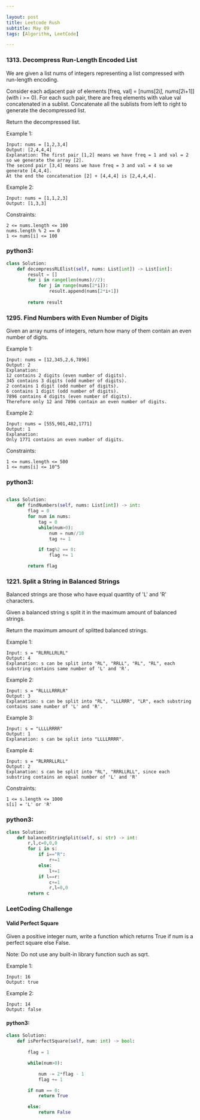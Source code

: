 ```yaml
---

layout: post
title: Leetcode Rush
subtitle: May 09
tags: [Algorithm, LeetCode]

---
```



### 1313. Decompress Run-Length Encoded List


We are given a list nums of integers representing a list compressed with run-length encoding.

Consider each adjacent pair of elements [freq, val] = [nums[2*i], nums[2*i+1]] (with i >= 0).  For each such pair, there are freq elements with value val concatenated in a sublist. Concatenate all the sublists from left to right to generate the decompressed list.

Return the decompressed list.

 

Example 1:

```
Input: nums = [1,2,3,4]
Output: [2,4,4,4]
Explanation: The first pair [1,2] means we have freq = 1 and val = 2 so we generate the array [2].
The second pair [3,4] means we have freq = 3 and val = 4 so we generate [4,4,4].
At the end the concatenation [2] + [4,4,4] is [2,4,4,4].
```

Example 2:

```
Input: nums = [1,1,2,3]
Output: [1,3,3]
```

Constraints:

```
2 <= nums.length <= 100
nums.length % 2 == 0
1 <= nums[i] <= 100
```

### python3:

```python
class Solution:
    def decompressRLElist(self, nums: List[int]) -> List[int]:
        result = []
        for i in range(len(nums)//2):
            for j in range(nums[2*i]):
                result.append(nums[2*i+1])
                
        return result
```



### 1295. Find Numbers with Even Number of Digits

Given an array nums of integers, return how many of them contain an even number of digits.
 

Example 1:

```
Input: nums = [12,345,2,6,7896]
Output: 2
Explanation: 
12 contains 2 digits (even number of digits). 
345 contains 3 digits (odd number of digits). 
2 contains 1 digit (odd number of digits). 
6 contains 1 digit (odd number of digits). 
7896 contains 4 digits (even number of digits). 
Therefore only 12 and 7896 contain an even number of digits.
```


Example 2:

```
Input: nums = [555,901,482,1771]
Output: 1 
Explanation: 
Only 1771 contains an even number of digits.
``` 

Constraints:

```
1 <= nums.length <= 500
1 <= nums[i] <= 10^5
```

### python3:

```python

class Solution:
    def findNumbers(self, nums: List[int]) -> int:
        flag = 0
        for num in nums:
            tag = 0
            while(num>0):
                num = num//10
                tag += 1

            if tag%2 == 0:
                flag += 1

        return flag
 ```
 
### 1221. Split a String in Balanced Strings


Balanced strings are those who have equal quantity of 'L' and 'R' characters.

Given a balanced string s split it in the maximum amount of balanced strings.

Return the maximum amount of splitted balanced strings.

 

Example 1:

```
Input: s = "RLRRLLRLRL"
Output: 4
Explanation: s can be split into "RL", "RRLL", "RL", "RL", each substring contains same number of 'L' and 'R'.
```


Example 2:

```
Input: s = "RLLLLRRRLR"
Output: 3
Explanation: s can be split into "RL", "LLLRRR", "LR", each substring contains same number of 'L' and 'R'.
```

Example 3:

```
Input: s = "LLLLRRRR"
Output: 1
Explanation: s can be split into "LLLLRRRR".
```

Example 4:

```
Input: s = "RLRRRLLRLL"
Output: 2
Explanation: s can be split into "RL", "RRRLLRLL", since each substring contains an equal number of 'L' and 'R'
``` 

Constraints:

```
1 <= s.length <= 1000
s[i] = 'L' or 'R'
```
 
 
### python3:
 
```python
class Solution:
    def balancedStringSplit(self, s: str) -> int:
        r,l,c=0,0,0
        for i in s:
            if i=="R":
                r+=1
            else:
                l+=1
            if l==r:
                c+=1
                r,l=0,0
        return c
```


### LeetCoding Challenge

#### Valid Perfect Square

Given a positive integer num, write a function which returns True if num is a perfect square else False.

Note: Do not use any built-in library function such as sqrt.

Example 1:

```
Input: 16
Output: true
```

Example 2:

```
Input: 14
Output: false
```

#### python3:


```python
class Solution:
    def isPerfectSquare(self, num: int) -> bool:
        
        flag = 1

        while(num>0):

            num -= 2*flag - 1
            flag += 1

        if num == 0:
            return True

        else:
            return False

```